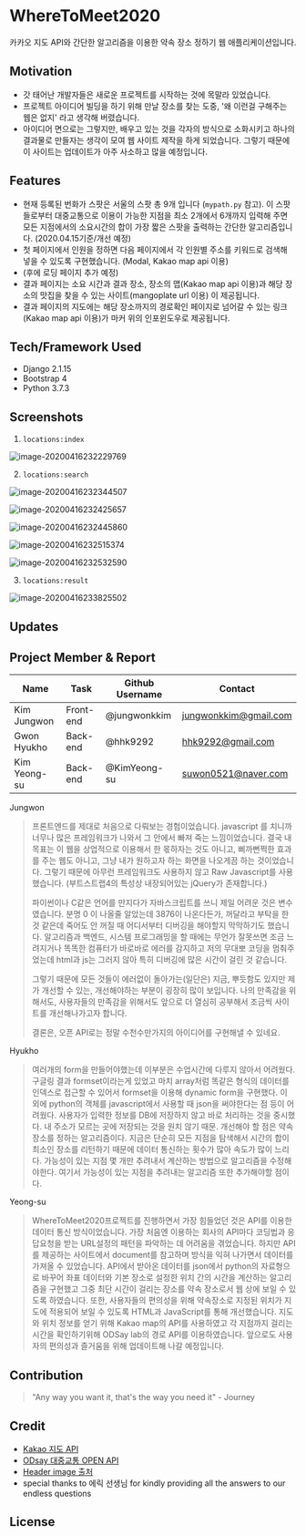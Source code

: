 # WhereToMeet2020 

카카오 지도 API와 간단한 알고리즘을 이용한 약속 장소 정하기 웹 애플리케이션입니다. 



## Motivation

- 갓 태어난 개발자들은 새로운 프로젝트를 시작하는 것에 목말라 있었습니다. 
- 프로젝트 아이디어 빌딩을 하기 위해 만날 장소를 찾는 도중, '왜 이런걸 구해주는 웹은 없지' 라고 생각해 버렸습니다.
- 아이디어 면으로는 그렇지만, 배우고 있는 것을 각자의 방식으로 소화시키고 하나의 결과물로 만들자는 생각이 모여 웹 사이트 제작을 하게 되었습니다. 그렇기 때문에 이 사이트는 업데이트가 아주 사소하고 많을 예정입니다. 

## Features

- 현재 등록된 번화가 스팟은 서울의 스팟 총 9개 입니다 (`mypath.py` 참고). 이 스팟들로부터 대중교통으로 이용이 가능한 지점을 최소 2개에서 6개까지 입력해 주면 모든 지점에서의 소요시간의 합이 가장 짧은 스팟을 출력하는 간단한 알고리즘입니다. (2020.04.15기준/개선 예정)
- 첫 페이지에서 인원을 정하면 다음 페이지에서 각 인원별 주소를 키워드로 검색해 넣을 수 있도록 구현했습니다. (Modal, Kakao map api 이용)
- (후에 로딩 페이지 추가 예정)
- 결과 페이지는 소요 시간과 결과 장소, 장소의 맵(Kakao map api 이용)과 해당 장소의 맛집을 찾을 수 있는 사이트(mangoplate url 이용) 이 제공됩니다. 
- 결과 페이지의 지도에는 해당 장소까지의 경로확인 페이지로 넘어갈 수 있는 링크(Kakao map api 이용)가 마커 위의 인포윈도우로 제공됩니다.



## Tech/Framework Used

- Django 2.1.15
- Bootstrap 4
- Python 3.7.3



## Screenshots

1. `locations:index`



![image-20200416232229769](image-20200416232229769.png)



2. `locations:search`

![image-20200416232344507](image-20200416232344507.png)







![image-20200416232425657](image-20200416232425657.png)

![image-20200416232445860](image-20200416232445860.png)

![image-20200416232515374](image-20200416232515374.png)

![image-20200416232532590](image-20200416232532590.png)



3. `locations:result`

![image-20200416233825502](image-20200416233825502.png)





## Updates





## Project Member & Report

| Name         | Task      | Github Username | Contact               |
| ------------ | --------- | --------------- | --------------------- |
| Kim Jungwon  | Front-end | @jungwonkkim    | jungwonkkim@gmail.com |
| Gwon Hyukho  | Back-end  | @hhk9292        | hhk9292@gmail.com     |
| Kim Yeong-su | Back-end  | @KimYeong-su    | suwon0521@naver.com   |

Jungwon

>프론트엔드를 제대로 처음으로 다뤄보는 경험이었습니다. javascript 를 치니까 너무나 많은 프레임워크가 나와서 그 안에서 빠져 죽는 느낌이었습니다. 결국 내 목표는 이 웹을 상업적으로 이용해서 한 몫하자는 것도 아니고, 삐까뻔쩍한 효과를 주는 웹도 아니고, 그냥 내가 원하고자 하는 화면을 나오게끔 하는 것이었습니다. 그렇기 때문에 아무런 프레임워크도 사용하지 않고 Raw Javascript를 사용했습니다. (부트스트랩4의 특성상 내장되어있는 jQuery가 존재합니다.)
>
> 파이썬이나 C같은 언어를 만지다가 자바스크립트를 쓰니 제일 어려운 것은 변수였습니다. 분명 0 이 나올줄 알았는데 3876이 나온다든가, 꺼달라고 부탁을 한 것 같은데 죽어도 안 꺼질 때 어디서부터 디버깅을 해야할지 막막하기도 했습니다. 알고리즘과 백엔드, 시스템 프로그래밍을 할 때에는 무언가 잘못쓰면 조금 느려지거나 똑똑한 컴퓨터가 바로바로 에러를 감지하고 저의 무대뽀 코딩을 멈춰주었는데 html과 js는 그러지 않아 특히 디버깅에 많은 시간이 걸린 것 같습니다. 
>
>그렇기 때문에 모든 것들이 에러없이 돌아가는(일단은) 지금, 뿌듯함도 있지만 제가 개선할 수 있는, 개선해야하는 부분이 굉장히 많이 보입니다. 나의 만족감을 위해서도, 사용자들의 만족감을 위해서도 앞으로 더 열심히 공부해서 조금씩 사이트를 개선해나가고자 합니다.  
>
>결론은, 오픈 API로는 정말 수천수만가지의 아이디어를 구현해낼 수 있네요. 



Hyukho

>여러개의 form을 만들어야했는데 이부분은 수업시간에 다루지 않아서 어려웠다. 구글링 결과 formset이라는게 있었고 마치 array처럼 똑같은 형식의 데이터를 인덱스로 접근할 수 있어서 formset을 이용해 dynamic form을 구현했다. 이 외에 python의 객체를 javascript에서 사용할 때 json을 써야한다는 점 등이 어려웠다.
>사용자가 입력한 정보를 DB에 저장하지 않고 바로 처리하는 것을 중시했다. 내 주소가 모르는 곳에 저장되는 것을 원치 않기 때문. 
>개선해야 할 점은 약속 장소를 정하는 알고리즘이다. 지금은 단순히 모든 지점을 탐색해서 시간의 합이 최소인 장소를 리턴하기 때문에 데이터 통신하는 횟수가 많아 속도가 많이 느리다. 가능성이 있는 지점 몇 개만 추려내서 계산하는 방법으로 알고리즘을 수정해야한다. 여기서 가능성이 있는 지점을 추려내는 알고리즘 또한 추가해야할 점이다.
>
>

Yeong-su

>  WhereToMeet2020프로젝트를 진행하면서 가장 힘들었던 것은 API를 이용한 데이터 통신 방식이었습니다. 가장 처음엔 이용하는 회사의 API마다 코딩법과 응답요청을 받는 URL설정의 패턴을 파악하는 데 어려움을 겪었습니다. 하지만 API를 제공하는 사이트에서 document를 참고하며 방식을 익혀 나가면서 데이터를 가져올 수 있었습니다. API에서 받아온 데이터를 json에서 python의 자료형으로 바꾸어 좌표 데이터와 기본 장소로 설정한 위치 간의 시간을 계산하는 알고리즘을 구현했고 그중 최단 시간이 걸리는 장소를 약속 장소로서 웹 상에 보일 수 있도록 하였습니다. 또한, 사용자들의 편의성을 위해 약속장소로 지정된 위치가 지도에 적용되어 보일 수 있도록 HTML과 JavaScript를 통해 개선했습니다. 지도와 위치 정보를 얻기 위해 Kakao map의 API를 사용하였고 각 지점까지 걸리는 시간을 확인하기위해 ODSay lab의 경로 API를 이용하였습니다. 앞으로도 사용자의 편의성과 즐거움을 위해 업데이트해 나갈 예정입니다.





## Contribution

> "Any way you want it, that's the way you need it" - Journey



## Credit

- [Kakao 지도 API](https://apis.map.kakao.com/)
- [ODsay 대중교통 OPEN API](https://lab.odsay.com/)
- [Header image 출처](https://unsplash.com/)
- special thanks to 에릭 선생님 for kindly providing all the answers to our endless questions





## License

